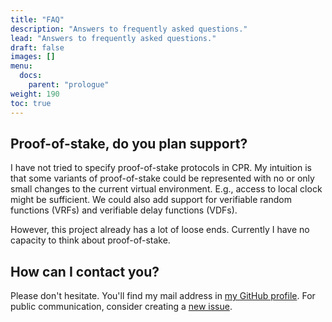 ```yaml
---
title: "FAQ"
description: "Answers to frequently asked questions."
lead: "Answers to frequently asked questions."
draft: false
images: []
menu:
  docs:
    parent: "prologue"
weight: 190
toc: true
---
```


## Proof-of-stake, do you plan support?

I have not tried to specify proof-of-stake protocols in CPR.
My intuition is that some variants of proof-of-stake could be
represented with no or only small changes to the current virtual
environment. E.g., access to local clock might be sufficient. We could
also add support for verifiable random functions (VRFs) and verifiable
delay functions (VDFs).

However, this project already has a lot of loose ends. Currently I have
no capacity to think about proof-of-stake.

## How can I contact you?

Please don't hesitate. You'll find my mail address in [my GitHub
profile](https://github.com/pkel). For public communication, consider
creating a [new issue](https://github.com/pkel/cpr/issues).

